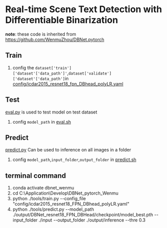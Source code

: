 # Real-time Scene Text Detection with Differentiable Binarization
**note**: these code is inherited from https://github.com/WenmuZhou/DBNet.pytorch
## Train
1. config the `dataset['train']['dataset'['data_path']'`,`dataset['validate']['dataset'['data_path']`in [config/icdar2015_resnet18_fpn_DBhead_polyLR.yaml](cconfig/icdar2015_resnet18_fpn_DBhead_polyLR.yaml)
## Test
[eval.py](tools/eval.py) is used to test model on test dataset
1. config `model_path` in [eval.sh](eval.sh)
## Predict 
[predict.py](tools/predict.py) Can be used to inference on all images in a folder
1. config `model_path`,`input_folder`,`output_folder` in [predict.sh](predict.sh)
## terminal command
1. conda activate dbnet_wenmu
2. cd C:\Application\Develop\DBNet_pytorch_Wenmu
3. python ./tools/train.py --config_file "config/icdar2015_resnet18_FPN_DBhead_polyLR.yaml"
4. python ./tools/predict.py --model_path ./output/DBNet_resnet18_FPN_DBHead/checkpoint/model_best.pth --input_folder ./input --output_folder ./output/inference --thre 0.3
